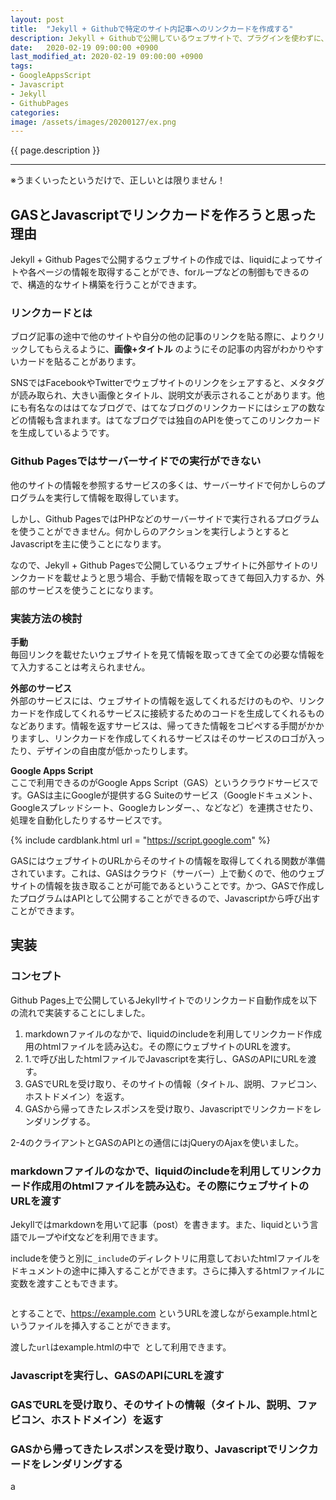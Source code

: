 ```yaml
---
layout: post
title:  "Jekyll + Githubで特定のサイト内記事へのリンクカードを作成する"
description: Jekyll + Githubで公開しているウェブサイトで、プラグインを使わずに、指定した特定の記事のリンクカードを作る方法を紹介します。
date:   2020-02-19 09:00:00 +0900
last_modified_at: 2020-02-19 09:00:00 +0900
tags:
- GoogleAppsScript
- Javascript
- Jekyll
- GithubPages
categories:
image: /assets/images/20200127/ex.png
---
```


{{ page.description }}

---

※うまくいったというだけで、正しいとは限りません！

## GASとJavascriptでリンクカードを作ろうと思った理由

Jekyll + Github Pagesで公開するウェブサイトの作成では、liquidによってサイトや各ページの情報を取得することができ、forループなどの制御もできるので、構造的なサイト構築を行うことができます。

### リンクカードとは

ブログ記事の途中で他のサイトや自分の他の記事のリンクを貼る際に、よりクリックしてもらえるように、**画像+タイトル** のようにその記事の内容がわかりやすいカードを貼ることがあります。

SNSではFacebookやTwitterでウェブサイトのリンクをシェアすると、メタタグが読み取られ、大きい画像とタイトル、説明文が表示されることがあります。他にも有名なのははてなブログで、はてなブログのリンクカードにはシェアの数などの情報も含まれます。はてなブログでは独自のAPIを使ってこのリンクカードを生成しているようです。

### Github Pagesではサーバーサイドでの実行ができない

他のサイトの情報を参照するサービスの多くは、サーバーサイドで何かしらのプログラムを実行して情報を取得しています。

しかし、Github PagesではPHPなどのサーバーサイドで実行されるプログラムを使うことができません。何かしらのアクションを実行しようとするとJavascriptを主に使うことになります。

なので、Jekyll + Github Pagesで公開しているウェブサイトに外部サイトのリンクカードを載せようと思う場合、手動で情報を取ってきて毎回入力するか、外部のサービスを使うことになります。

### 実装方法の検討

**手動**  
毎回リンクを載せたいウェブサイトを見て情報を取ってきて全ての必要な情報をて入力することは考えられません。

**外部のサービス**  
外部のサービスには、ウェブサイトの情報を返してくれるだけのものや、リンクカードを作成してくれるサービスに接続するためのコードを生成してくれるものなどあります。情報を返すサービスは、帰ってきた情報をコピペする手間がかかりますし、リンクカードを作成してくれるサービスはそのサービスのロゴが入ったり、デザインの自由度が低かったりします。

**Google Apps Script**  
ここで利用できるのがGoogle Apps Script（GAS）というクラウドサービスです。GASは主にGoogleが提供するG Suiteのサービス（Googleドキュメント、Googleスプレッドシート、Googleカレンダー、、などなど）を連携させたり、処理を自動化したりするサービスです。

{% include cardblank.html url = "https://script.google.com" %}

GASにはウェブサイトのURLからそのサイトの情報を取得してくれる関数が準備されています。これは、GASはクラウド（サーバー）上で動くので、他のウェブサイトの情報を抜き取ることが可能であるということです。かつ、GASで作成したプログラムはAPIとして公開することができるので、Javascriptから呼び出すことができます。

## 実装

### コンセプト

Github Pages上で公開しているJekyllサイトでのリンクカード自動作成を以下の流れで実装することにしました。

1. markdownファイルのなかで、liquidのincludeを利用してリンクカード作成用のhtmlファイルを読み込む。その際にウェブサイトのURLを渡す。
2. 1.で呼び出したhtmlファイルでJavascriptを実行し、GASのAPIにURLを渡す。
3. GASでURLを受け取り、そのサイトの情報（タイトル、説明、ファビコン、ホストドメイン）を返す。
4. GASから帰ってきたレスポンスを受け取り、Javascriptでリンクカードをレンダリングする。

2-4のクライアントとGASのAPIとの通信にはjQueryのAjaxを使いました。

### markdownファイルのなかで、liquidのincludeを利用してリンクカード作成用のhtmlファイルを読み込む。その際にウェブサイトのURLを渡す

Jekyllではmarkdownを用いて記事（post）を書きます。また、liquidという言語でループやif文などを利用できます。

includeを使うと別に```_include```のディレクトリに用意しておいたhtmlファイルをドキュメントの途中に挿入することができます。さらに挿入するhtmlファイルに変数を渡すこともできます。

```

```

とすることで、https://example.com というURLを渡しながらexample.htmlというファイルを挿入することができます。

渡した```url```はexample.htmlの中で``` ```として利用できます。

### Javascriptを実行し、GASのAPIにURLを渡す



### GASでURLを受け取り、そのサイトの情報（タイトル、説明、ファビコン、ホストドメイン）を返す




### GASから帰ってきたレスポンスを受け取り、Javascriptでリンクカードをレンダリングする



a
